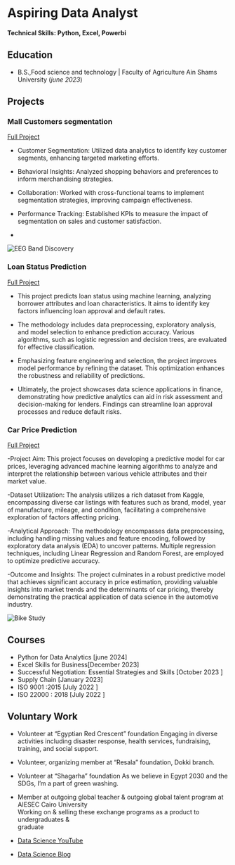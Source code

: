 # Aspiring Data Analyst

#### Technical Skills: Python, Excel, Powerbi

## Education			        		
- B.S.,Food science and technology | Faculty of Agriculture Ain Shams University (_june 2023_)
  
## Projects
### Mall Customers segmentation
[Full Project](https://www.kaggle.com/code/mahmoudakl7/mall-customers-segmentation)

- Customer Segmentation: Utilized data analytics to identify key customer segments, enhancing targeted marketing efforts.

- Behavioral Insights: Analyzed shopping behaviors and preferences to inform merchandising strategies.

- Collaboration: Worked with cross-functional teams to implement segmentation strategies, improving campaign effectiveness.

- Performance Tracking: Established KPIs to measure the impact of segmentation on sales and customer satisfaction.
- 
![EEG Band Discovery](/assets/img/eeg_band_discovery.jpeg)

### Loan Status Prediction
[Full Project](https://www.kaggle.com/code/mahmoudakl7/car-price-prediction)

- This project predicts loan status using machine learning, analyzing borrower attributes and loan characteristics. It aims to identify key factors influencing loan approval and default rates.

- The methodology includes data preprocessing, exploratory analysis, and model selection to enhance prediction accuracy. Various algorithms, such as logistic regression and decision trees, are evaluated for effective classification.

- Emphasizing feature engineering and selection, the project improves model performance by refining the dataset. This optimization enhances the robustness and reliability of predictions.

- Ultimately, the project showcases data science applications in finance, demonstrating how predictive analytics can aid in risk assessment and decision-making for lenders. Findings can streamline loan approval processes and reduce default risks.

### Car Price Prediction
[Full Project](https://www.kaggle.com/code/mahmoudakl7/loan-status-prediction)

-Project Aim: This project focuses on developing a predictive model for car prices, leveraging advanced machine learning algorithms to analyze and interpret the relationship between various vehicle attributes and their market value.

-Dataset Utilization: The analysis utilizes a rich dataset from Kaggle, encompassing diverse car listings with features such as brand, model, year of manufacture, mileage, and condition, facilitating a comprehensive exploration of factors affecting pricing.

-Analytical Approach: The methodology encompasses data preprocessing, including handling missing values and feature encoding, followed by exploratory data analysis (EDA) to uncover patterns. Multiple regression techniques, including Linear Regression and Random Forest, are employed to optimize predictive accuracy.

-Outcome and Insights: The project culminates in a robust predictive model that achieves significant accuracy in price estimation, providing valuable insights into market trends and the determinants of car pricing, thereby demonstrating the practical application of data science in the automotive industry.

![Bike Study](/assets/img/bike_study.jpeg)

## Courses
- Python for Data Analytics [june 2024]
- Excel Skills for Business[December 2023]
- Successful Negotiation: Essential Strategies and Skills [October 2023 ]
- Supply Chain [January 2023]
- ISO 9001 :2015 [July 2022 ]
- ISO 22000 : 2018 [July 2022 ]

## Voluntary Work 
- Volunteer at “Egyptian Red Crescent” foundation 
Engaging in diverse activities including disaster response, health services, fundraising, 
training, and social support.

- Volunteer, organizing member at “Resala” foundation, Dokki branch.
  
- Volunteer at “Shagarha” foundation 
As we believe in Egypt 2030 and the SDGs, I’m a part of green washing.

- Member at outgoing global teacher & outgoing global talent program at AIESEC Cairo 
University  
Working on & selling these exchange programs as a product to undergraduates &     
graduate 

- [Data Science YouTube](https://www.youtube.com/channel/UCa9gErQ9AE5jT2DZLjXBIdA)

- [Data Science Blog](https://medium.com/@shawhin)
